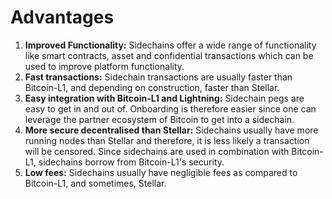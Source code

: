# Advantages

1. **Improved Functionality:** Sidechains offer a wide range of functionality like smart contracts, asset and confidential transactions which can be used to improve platform functionality.
2. **Fast transactions:** Sidechain transactions are usually faster than Bitcoin-L1, and depending on construction, faster than Stellar.
3. **Easy integration with Bitcoin-L1 and Lightning:** Sidechain pegs are easy to get in and out of. Onboarding is therefore easier since one can leverage the partner ecosystem of Bitcoin to get into a sidechain.
4. **More secure decentralised than Stellar:** Sidechains usually have more running nodes than Stellar and therefore, it is less likely a transaction will be censored. Since sidechains are used in combination with Bitcoin-L1, sidechains borrow from Bitcoin-L1's security.
5. **Low fees:** Sidechains usually have negligible fees as compared to Bitcoin-L1, and sometimes, Stellar.